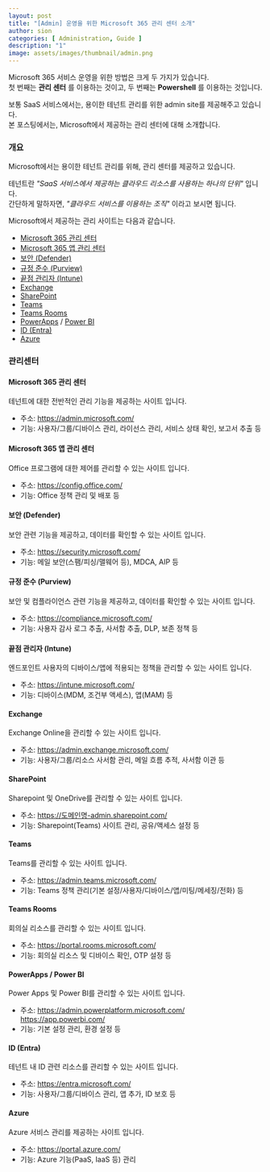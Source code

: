 ```yaml
---
layout: post
title: "[Admin] 운영을 위한 Microsoft 365 관리 센터 소개"
author: sion
categories: [ Administration, Guide ]
description: "1"
image: assets/images/thumbnail/admin.png
---
```


Microsoft 365 서비스 운영을 위한 방법은 크게 두 가지가 있습니다.  
첫 번째는 __관리 센터__ 를 이용하는 것이고, 두 번째는 __Powershell__ 를 이용하는 것입니다.  

보통 SaaS 서비스에서는, 용이한 테넌트 관리를 위한 admin site를 제공해주고 있습니다.  
본 포스팅에서는, Microsoft에서 제공하는 관리 센터에 대해 소개합니다.  


### 개요

Microsoft에서는 용이한 테넌트 관리를 위해, 관리 센터를 제공하고 있습니다.

테넌트란 *"SaaS 서비스에서 제공하는 클라우드 리소스를 사용하는 하나의 단위"* 입니다.  
간단하게 말하자면, *"클라우드 서비스를 이용하는 조직"* 이라고 보시면 됩니다.  

Microsoft에서 제공하는 관리 사이트는 다음과 같습니다.

- [Microsoft 365 관리 센터][1]
- [Microsoft 365 앱 관리 센터][2]
- [보안 (Defender)][3]
- [규정 준수 (Purview)][4]
- [끝점 관리자 (Intune)][5]
- [Exchange][6]
- [SharePoint][7]
- [Teams][8]
- [Teams Rooms][13]
- [PowerApps][9] / [Power BI][10]
- [ID (Entra)][11]
- [Azure][12]


### 관리센터

#### Microsoft 365 관리 센터

테넌트에 대한 전반적인 관리 기능을 제공하는 사이트 입니다.  
- 주소: https://admin.microsoft.com/
- 기능: 사용자/그룹/디바이스 관리, 라이선스 관리, 서비스 상태 확인, 보고서 추출 등

#### Microsoft 365 앱 관리 센터

Office 프로그램에 대한 제어를 관리할 수 있는 사이트 입니다.  
- 주소: https://config.office.com/
- 기능: Office 정책 관리 및 배포 등


#### 보안 (Defender)

보안 관련 기능을 제공하고, 데이터를 확인할 수 있는 사이트 입니다.   
- 주소: https://security.microsoft.com/
- 기능: 메일 보안(스팸/피싱/맬웨어 등), MDCA, AIP 등


#### 규정 준수 (Purview)

보안 및 컴플라이언스 관련 기능을 제공하고, 데이터를 확인할 수 있는 사이트 입니다.   
- 주소: https://compliance.microsoft.com/
- 기능: 사용자 감사 로그 추출, 사서함 추출, DLP, 보존 정책 등


#### 끝점 관리자 (Intune)

엔드포인트 사용자의 디바이스/앱에 적용되는 정책을 관리할 수 있는 사이트 입니다. 
- 주소: https://intune.microsoft.com/
- 기능: 디바이스(MDM, 조건부 액세스), 앱(MAM) 등


#### Exchange

Exchange Online을 관리할 수 있는 사이트 입니다.  
- 주소: https://admin.exchange.microsoft.com/
- 기능: 사용자/그룹/리소스 사서함 관리, 메일 흐름 추적, 사서함 이관 등


#### SharePoint

Sharepoint 및 OneDrive를 관리할 수 있는 사이트 입니다.  
- 주소: https://도메인명-admin.sharepoint.com/
- 기능: Sharepoint(Teams) 사이트 관리, 공유/액세스 설정 등


#### Teams

Teams를 관리할 수 있는 사이트 입니다.  
- 주소: https://admin.teams.microsoft.com/
- 기능: Teams 정책 관리(기본 설정/사용자/디바이스/앱/미팅/메세징/전화) 등


#### Teams Rooms

회의실 리소스를 관리할 수 있는 사이트 입니다.  
- 주소: https://portal.rooms.microsoft.com/
- 기능: 회의실 리소스 및 디바이스 확인, OTP 설정 등

#### PowerApps / Power BI

Power Apps 및 Power BI를 관리할 수 있는 사이트 입니다.  
- 주소: https://admin.powerplatform.microsoft.com/  
https://app.powerbi.com/
- 기능: 기본 설정 관리, 환경 설정 등


#### ID (Entra)

테넌트 내 ID 관련 리소스를 관리할 수 있는 사이트 입니다.

- 주소: https://entra.microsoft.com/
- 기능: 사용자/그룹/디바이스 관리, 앱 추가, ID 보호 등


#### Azure

Azure 서비스 관리를 제공하는 사이트 입니다.

- 주소: https://portal.azure.com/
- 기능: Azure 기능(PaaS, IaaS 등) 관리


[1]: https://admin.microsoft.com
[2]: https://config.office.com/
[3]: https://security.microsoft.com/
[4]: https://compliance.microsoft.com/
[5]: https://intune.microsoft.com/
[6]: https://admin.exchange.microsoft.com/
[7]: https://go.microsoft.com/fwlink/?linkid=2185220
[8]: https://admin.teams.microsoft.com/
[9]: https://admin.powerplatform.microsoft.com/
[10]: https://app.powerbi.com/
[11]: https://entra.microsoft.com/
[12]: https://portal.azure.com/
[13]: https://portal.rooms.microsoft.com/